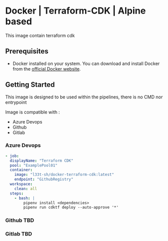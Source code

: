 # Docker | Terraform-CDK | Alpine based

[comment]: [![License](https://img.shields.io/badge/license-MIT-blue.svg)](https://github.com/yourusername/your-repo/blob/main/LICENSE)

This image contain terraform cdk

## Prerequisites

- Docker installed on your system. You can download and install Docker from the [official Docker website](https://www.docker.com/get-started).

## Getting Started

This image is designed to be used within the pipelines, there is no CMD nor entrypoint

Image is compatible with :

- Azure Devops
- Github
- Gitlab

### Azure Devops

```yaml
- job:
  displayName: "Terraform CDK"
  pool: "ExamplePool01"
  container:
    image: "l33t-sh/docker-terraform-cdk:latest"
    endpoint: "GithubRegistry"
  workspace:
    clean: all
  steps:
    - bash: |
        pipenv install <dependencies>
        pipenv run cdktf deploy --auto-approve '*'
```

### Github TBD

### Gitlab TBD
